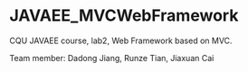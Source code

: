 # JAVAEE_MVCWebFramework
CQU JAVAEE course, lab2, Web Framework based on MVC.

Team member: Dadong Jiang, Runze Tian, Jiaxuan Cai

